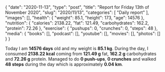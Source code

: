 {
    "date": "2020-11-13",
    "type": "post",
    "title": "Report for Friday 13th of November 2020",
    "slug": "2020\/11\/13",
    "categories": [
        "Daily report"
    ],
    "images": [],
    "health": {
        "weight": 85.1,
        "height": 173,
        "age": 14576
    },
    "nutrition": {
        "calories": 2138.22,
        "fat": 121.49,
        "carbohydrates": 162.2,
        "protein": 72.26
    },
    "exercise": {
        "pushups": 0,
        "crunches": 0,
        "steps": 48
    },
    "media": {
        "books": [],
        "podcast": [],
        "youtube": [],
        "movies": [],
        "photos": []
    }
}

Today I am <strong>14576 days</strong> old and my weight is <strong>85.1 kg</strong>. During the day, I consumed <strong>2138.22 kcal</strong> coming from <strong>121.49 g</strong> fat, <strong>162.2 g</strong> carbohydrates and <strong>72.26 g</strong> protein. Managed to do <strong>0 push-ups</strong>, <strong>0 crunches</strong> and walked <strong>48 steps</strong> during the day which is approximately <strong>0.04 km</strong>.